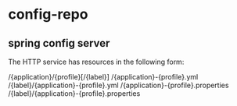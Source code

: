 # config-repo
## spring config server

The HTTP service has resources in the following form:

/{application}/{profile}[/{label}]
/{application}-{profile}.yml
/{label}/{application}-{profile}.yml
/{application}-{profile}.properties
/{label}/{application}-{profile}.properties